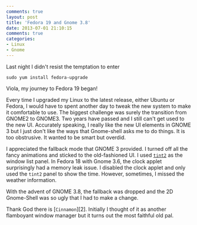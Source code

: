 ```yaml
---
comments: true
layout: post
title: 'Fedora 19 and Gnome 3.8'
date: 2013-07-01 21:10:15
comments: true
categories: 
- Linux 
- Gnome
---
```


Last night I didn't resist the temptation to enter 

    sudo yum install fedora-upgrade 

Viola, my journey to Fedora 19 began!

Every time I upgraded my Linux to the latest release, either Ubuntu or Fedora, I would have to spent
another day to tweak the new system to make it comfortable to use. The biggest challenge was surely
the transition from GNOME2 to GNOME3. Two years have passed and I still can't get used to the new
UI. Accurately speaking, I really like the new UI elements in GNOME 3 but I just don't like the ways
that Gnome-shell asks me to do things. It is too obstrusive. It wanted to be smart but overdid. 

I appreciated the fallback mode that GNOME 3 provided. I turned off all the fancy animations and
sticked to the old-fashioned UI. I used [`tint2`][1] as the window list panel. In Fedora 18 with
Gnome 3.6, the clock applet surprisingly had a memory leak issue. I disabled the clock applet and
only used the `tint2` panel to show the time. However, sometimes, I missed the weather information.

With the advent of GNOME 3.8, the fallback was dropped and the 2D Gnome-Shell was so ugly that I had
to make a change. 

Thank God there is [`Cinnamon`][2]. Initially I thought of it as another flamboyant window manager
but it turns out the most faithful old pal. 

<!-- ![alt](https://dl.dropboxusercontent.com/u/309872/blog/2013-06-01-perlomni-in-vim.png) -->

[1]: http://code.google.com/p/tint2/
[1]: http://cinnamon.linuxmint.com/
